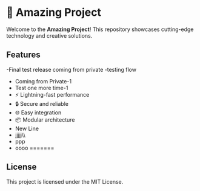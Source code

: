 # 🚀 Amazing Project

Welcome to the **Amazing Project**! This repository showcases cutting-edge technology and creative solutions.

## Features
-Final test release coming from private
-testing flow
- Coming from Private-1
- Test one more time-1
- ⚡ Lightning-fast performance
- 🔒 Secure and reliable
- 🌐 Easy integration
- 📦 Modular architecture
- New Line
- jjjjj\\\
- ppp
- oooo
=======

## License

This project is licensed under the MIT License.
